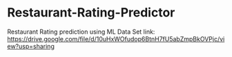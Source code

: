 # Restaurant-Rating-Predictor
Restaurant Rating prediction using ML
Data Set link: https://drive.google.com/file/d/10uHxWOfudop6BtnH7fU5abZmpBkOVPjc/view?usp=sharing
